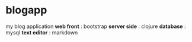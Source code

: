 blogapp
=======

my blog application
**web front** : bootstrap 
**server side** : clojure 
**database** : mysql
**text editor** :  markdown
